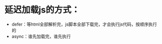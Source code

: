 <!--
 * @Description: 
 * @Author: 曹俊
 * @Date: 2022-08-16 11:44:30
 * @LastEditors: 曹俊
 * @LastEditTime: 2022-08-16 11:52:34
-->
# 延迟加载js的方式：

- defer：等html全部解析完，js脚本全部下载完，才会执行js代码，按顺序执行的
- async：谁先加载完，谁先执行
